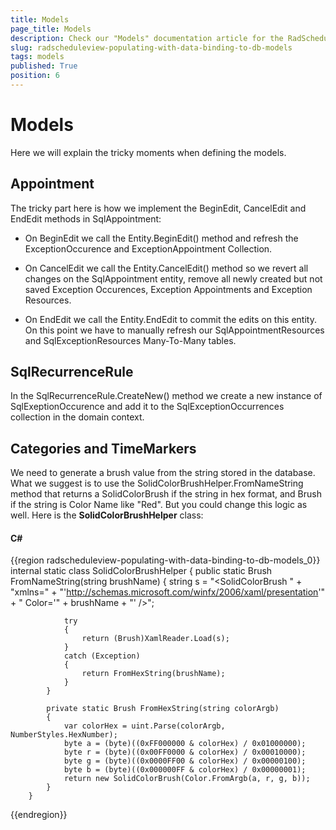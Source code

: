 ```yaml
---
title: Models
page_title: Models
description: Check our "Models" documentation article for the RadScheduleView WPF control.
slug: radscheduleview-populating-with-data-binding-to-db-models
tags: models
published: True
position: 6
---
```


# Models

Here we will explain the tricky moments when defining the models.

## Appointment

The tricky part here is how we implement the BeginEdit, CancelEdit and EndEdit methods in SqlAppointment:

* On BeginEdit we call the Entity.BeginEdit() method and refresh the ExceptionOccurence and ExceptionAppointment Collection.

* On CancelEdit we call the Entity.CancelEdit() method so we revert all changes on the SqlAppointment entity, remove all newly created but not saved Exception Occurences, Exception Appointments and Exception Resources.

* On EndEdit we call the Entity.EndEdit to commit the edits on this entity. On this point we have to manually refresh our SqlAppointmentResources and SqlExceptionResources Many-To-Many tables.

## SqlRecurrenceRule

In the SqlRecurrenceRule.CreateNew() method we create a new instance of SqlExeptionOccurence and add it to the SqlExceptionOccurrences collection in the domain context.

## Categories and TimeMarkers

We need to generate a brush value from the string stored in the database. What we suggest is to use the SolidColorBrushHelper.FromNameString method that returns a SolidColorBrush if the string in hex format, and Brush if the string is Color Name like "Red". But you could change this logic as well. Here is the __SolidColorBrushHelper__ class:

#### __C#__

{{region radscheduleview-populating-with-data-binding-to-db-models_0}}
		internal static class SolidColorBrushHelper
		{
			public static Brush FromNameString(string brushName)
			{
				string s = "<SolidColorBrush " + "xmlns=" + "'http://schemas.microsoft.com/winfx/2006/xaml/presentation'" + " Color='" + brushName + "' />";
	
				try
				{
					return (Brush)XamlReader.Load(s);
				}
				catch (Exception)
				{
					return FromHexString(brushName);
				}
			}
	
			private static Brush FromHexString(string colorArgb)
			{
				var colorHex = uint.Parse(colorArgb, NumberStyles.HexNumber);
				byte a = (byte)((0xFF000000 & colorHex) / 0x01000000);
				byte r = (byte)((0x00FF0000 & colorHex) / 0x00010000);
				byte g = (byte)((0x0000FF00 & colorHex) / 0x00000100);
				byte b = (byte)((0x000000FF & colorHex) / 0x00000001);
				return new SolidColorBrush(Color.FromArgb(a, r, g, b));
			}
		}
{{endregion}}